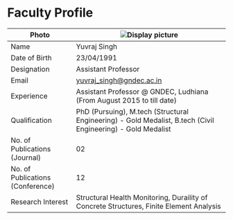 # Faculty Profile

| Photo | ![Display picture](https://github.com/yuvrajsingh2304/yjs/blob/main/FacultyProfile/YJS/uv.png) 
| ------ | -------- |
| Name | Yuvraj Singh |
| Date of Birth | 23/04/1991 |
| Designation | Assistant Professor |
| Email | yuvraj_singh@gndec.ac.in |
| Experience | Assistant Professor @ GNDEC, Ludhiana (From August 2015 to till date) |
| Qualification | PhD (Pursuing), M.tech (Structural Engineering) - Gold Medalist, B.tech (Civil Engineering) - Gold Medalist |
| No. of Publications (Journal) | 02 |
| No. of Publications (Conference) | 12 |
| Research Interest | Structural Health Monitoring, Duraility of Concrete Structures, Finite Element Analysis |
